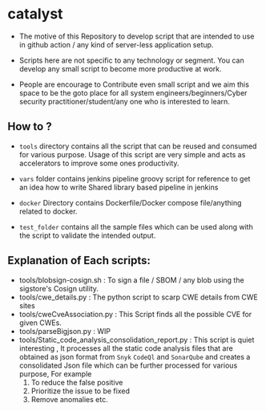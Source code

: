 # catalyst
- The motive of this Repository to develop script that are intended to use in github action / any kind of server-less application setup.

- Scripts here are not specific to any technology or segment. You can develop any small script to become more productive at work.
- People are encourage to Contribute even small script and we aim this space to be the goto place for all system engineers/beginners/Cyber security practitioner/student/any one who is interested to learn.

## How to ?

- `tools` directory contains all the script that can be reused and consumed for various purpose. Usage of this script are very simple and acts as accelerators to improve some ones productivity.

- `vars` folder contains jenkins pipeline groovy script for reference to get an idea how to write Shared library based pipeline in jenkins

- `docker` Directory contains Dockerfile/Docker compose file/anything related to docker.

- `test_folder` contains all the sample files which can be used along with the script to validate the intended output.

## Explanation of Each scripts:

- tools/blobsign-cosign.sh : To sign a file / SBOM / any blob using the sigstore's Cosign utility.
- tools/cwe_details.py : The python script to scarp CWE details from CWE sites
- tools/cweCveAssociation.py : This Script finds all the possible CVE for given CWEs.
- tools/parseBigjson.py : WIP
- tools/Static_code_analysis_consolidation_report.py : This script is quiet interesting , It processes all the static code analysis files that are obtained as json format from `Snyk` `CodeQl` and `SonarQube` and creates a consolidated Json file which can be further processed for various purpose, For example 
    1. To reduce the false positive
    2. Prioritize the issue to be fixed
    3. Remove anomalies etc.
